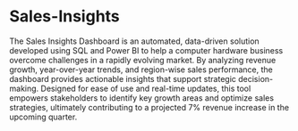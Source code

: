 # Sales-Insights
The Sales Insights Dashboard is an automated, data-driven solution developed using SQL and Power BI to help a computer hardware business overcome challenges in a rapidly evolving market. By analyzing revenue growth, year-over-year trends, and region-wise sales performance, the dashboard provides actionable insights that support strategic decision-making. Designed for ease of use and real-time updates, this tool empowers stakeholders to identify key growth areas and optimize sales strategies, ultimately contributing to a projected 7% revenue increase in the upcoming quarter.
